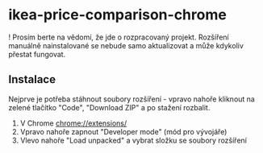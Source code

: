 # ikea-price-comparison-chrome

! Prosím berte na vědomí, že jde o rozpracovaný projekt. Rozšíření manuálně nainstalované se nebude samo aktualizovat a může kdykoliv přestat fungovat.
 
## Instalace

Nejprve je potřeba stáhnout soubory rozšíření - vpravo nahoře kliknout na zelené tlačítko "Code", "Download ZIP" a po stažení rozbalit.

1. V Chrome [chrome://extensions/](chrome://extensions/)
2. Vpravo nahoře zapnout "Developer mode" (mód pro vývojáře)
3. Vlevo nahoře "Load unpacked" a vybrat složku se soubory rozšíření
